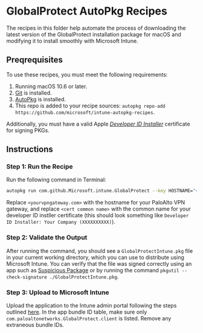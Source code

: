 # GlobalProtect AutoPkg Recipes

The recipes in this folder help automate the process of downloading the latest version of the GlobalProtect installation package for macOS and modifying it to install smoothly with Microsoft Intune.

## Preqrequisites

To use these recipes, you must meet the following requirements:

1. Running macOS 10.6 or later.
2. [Git](https://git-scm.com/) is installed.
3. [AutoPkg](https://github.com/autopkg/autopkg/wiki/Getting-Started) is installed.
4. This repo is added to your recipe sources: `autopkg repo-add https://github.com/microsoft/intune-autopkg-recipes`.

Additionally, you must have a valid Apple [*Developer ID Installer*](https://developer.apple.com/help/account/create-certificates/create-developer-id-certificates/) certificate for signing PKGs.

## Instructions

### Step 1: Run the Recipe

Run the following command in Terminal:

```zsh
autopkg run com.github.Microsoft.intune.GlobalProtect --key HOSTNAME="<yourvpngateway.com>" --key SIGNING_CERT="<cert common name>"
```

Replace `<yourvpngateway.com>` with the hostname for your PaloAlto VPN gateway, and replace `<cert common name>` with the common name for your developer ID instller certificate (this should look something like `Developer ID Installer: Your Company (XXXXXXXXXX)`).

### Step 2: Validate the Output

After running the command, you should see a `GlobalProtectIntune.pkg` file in your current working directory, which you can use to distribute using Microsoft Intune. You can verify that the file was signed correctly using an app such as [Suspicious Package](https://mothersruin.com/software/SuspiciousPackage/) or by running the command `pkgutil --check-signature ./GlobalProtectIntune.pkg`.

### Step 3: Upload to Microsoft Intune

Upload the application to the Intune admin portal following the steps outlined [here](https://learn.microsoft.com/en-us/mem/intune/apps/lob-apps-macos). In the app bundle ID table, make sure only `com.paloaltonetworks.GlobalProtect.client` is listed. Remove any extraneous bundle IDs.